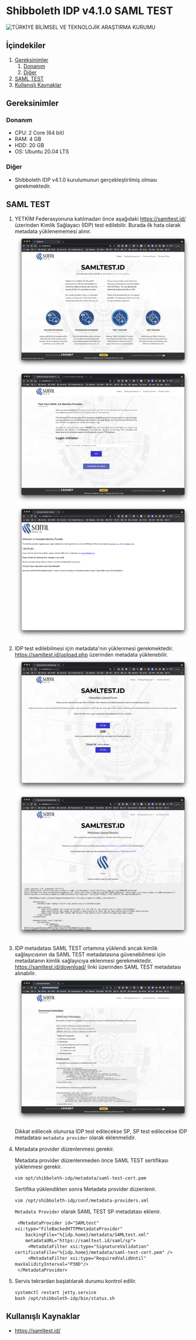 # Shibboleth IDP v4.1.0 SAML TEST

<img src="https://www.tubitak.gov.tr/sites/default/files/tubitak_logo.png" alt="TÜRKİYE BİLİMSEL VE TEKNOLOJİK ARAŞTIRMA KURUMU" id="logo">


## İçindekiler
1. [Gereksinimler](#gereksinimler)
	1. [Donanım](#donanım)
	2. [Diğer](#diğer)
2. [SAML TEST](#saml-test)
3. [Kullanışlı Kaynaklar](#kullanışlı-kaynaklar)
	

## Gereksinimler

### Donanım
 * CPU: 2 Core (64 bit)
 * RAM: 4 GB
 * HDD: 20 GB
 * OS: Ubuntu 20.04 LTS
 
### Diğer
 * Shibboleth IDP v4.1.0 kurulumunun gerçekleştirilmiş olması gerekmektedir.


## SAML TEST 
1. YETKİM Federasyonuna katılmadan önce aşağıdaki https://samltest.id/ üzerinden Kimlik Sağlayacı (IDP) test edilebilir. Burada ilk hata olarak metadata yüklenememesi alınır. 
	    ![Test Your IDP seçilir](./img/step-1.png)
	    ![IDP url girilir](./img/step-2.png)
	    ![Metadata hatası alınır](./img/step-3.png)

2. IDP test edilebilmesi için metadata'nın yüklenmesi gerekmektedir. https://samltest.id/upload.php üzerinden metadata yüklenebilir.
	    ![Metadata yüklenir](./img/samltest-upload-step-1.png)
	    ![Metadata yükleme sonucu](./img/samltest-upload-step-2.png)

3. IDP metadatası SAML TEST ortamına yüklendi ancak kimlik sağlayıcısının da SAML TEST metadatasına güvenebilmesi için metadatanın kimlik sağlayıcıya eklenmesi gerekmektedir. https://samltest.id/download/ linki üzerinden SAML TEST metadatası alınabilir.
        ![Metadata provider düzenleme](./img/samltest-metadata-provider-step-1.png)

	Dikkat edilecek olunursa IDP test edilecekse SP, SP test edilecekse IDP metadatası `metadata provider` olarak eklenmelidir.
	
4. Metadata provider düzenlenmesi gerekir.

    Metadata provider düzenlenmeden önce SAML TEST sertifikası yüklenmesi gerekir.
    ``` shell
    vim opt/shibboleth-idp/metadata/saml-test-cert.pem
    ```
   
   Sertifika yüklendikten sonra Metadata provider düzenlenir.
    ``` shell
    vim /opt/shibboleth-idp/conf/metadata-providers.xml
    ```
    `Metadata Provider` olarak SAML TEST SP metadatası eklenir.
       
        <MetadataProvider id="SAMLtest" xsi:type="FileBackedHTTPMetadataProvider"
           backingFile="%{idp.home}/metadata/SAMLtest.xml"
           metadataURL="https://samltest.id/saml/sp">
            <MetadataFilter xsi:type="SignatureValidation" certificateFile="%{idp.home}/metadata/saml-test-cert.pem" />
            <MetadataFilter xsi:type="RequiredValidUntil" maxValidityInterval="P30D"/>
        </MetadataProvider>


5. Servis tekrardan başlatılarak durumu kontrol edilir.
	``` shell 
	systemctl restart jetty.service
	bash /opt/shibboleth-idp/bin/status.sh
	```

    
## Kullanışlı Kaynaklar
- https://samltest.id/

